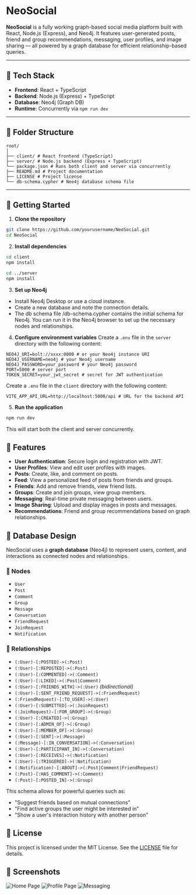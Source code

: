 # NeoSocial

**NeoSocial** is a fully working graph-based social media platform built with React, Node.js (Express), and Neo4j. It features user-generated posts, friend and group recommendations, messaging, user profiles, and image sharing — all powered by a graph database for efficient relationship-based queries.

---

## 🧰 Tech Stack

- **Frontend**: React + TypeScript
- **Backend**: Node.js (Express) + TypeScript
- **Database**: Neo4j (Graph DB)
- **Runtime**: Concurrently via `npm run dev`

---

## 📁 Folder Structure

```
root/
│
├── client/ # React frontend (TypeScript)
├── server/ # Node.js backend (Express + TypeScript)
└── package.json # Runs both client and server via concurrently
├── README.md # Project documentation
├── LICENSE # Project license
└── db-schema.cypher # Neo4j database schema file
```

---

## 🚀 Getting Started

1. **Clone the repository**

```bash
git clone https://github.com/yourusername/NeoSocial.git
cd NeoSocial
```

2. **Install dependencies**

```bash
cd client
npm install

cd ../server
npm install
```

3. **Set up Neo4j**

- Install Neo4j Desktop or use a cloud instance.
- Create a new database and note the connection details.
- The db schema file /db-schema.cypher contains the initial schema for Neo4j. You can run it in the Neo4j browser to set up the necessary nodes and relationships.

4. **Configure environment variables**
   Create a `.env` file in the `server` directory with the following content:

```plaintext
NEO4J_URI=bolt://xxxx:0000 # or your Neo4j instance URI
NEO4J_USERNAME=neo4j # your Neo4j username
NEO4J_PASSWORD=your_password # your Neo4j password
PORT=5000 # server port
TOKEN_SECRET=your_jwt_secret # secret for JWT authentication
```

Create a `.env` file in the `client` directory with the following content:

```plaintext
VITE_APP_API_URL=http://localhost:5000/api # URL for the backend API
```

5. **Run the application**

```bash
npm run dev
```

This will start both the client and server concurrently.

## 📖 Features

- **User Authentication**: Secure login and registration with JWT.
- **User Profiles**: View and edit user profiles with images.
- **Posts**: Create, like, and comment on posts.
- **Feed**: View a personalized feed of posts from friends and groups.
- **Friends**: Add and remove friends, view friend lists.
- **Groups**: Create and join groups, view group members.
- **Messaging**: Real-time private messaging between users.
- **Image Sharing**: Upload and display images in posts and messages.
- **Recommendations**: Friend and group recommendations based on graph relationships.

## 🧠 Database Design

NeoSocial uses a **graph database** (Neo4j) to represent users, content, and interactions as connected nodes and relationships.

### 🔹 Nodes

- `User`
- `Post`
- `Comment`
- `Group`
- `Message`
- `Conversation`
- `FriendRequest`
- `JoinRequest`
- `Notification`

### 🔗 Relationships

- `(:User)-[:POSTED]->(:Post)`
- `(:User)-[:REPOSTED]->(:Post)`
- `(:User)-[:COMMENTED]->(:Comment)`
- `(:User)-[:LIKED]->(:Post|Comment)`
- `(:User)-[:FRIENDS_WITH]->(:User)` _(bidirectional)_
- `(:User)-[:SENT_FRIEND_REQUEST]->(:FriendRequest)`
- `(:FriendRequest)-[:TO_USER]->(:User)`
- `(:User)-[:SUBMITTED]->(:JoinRequest)`
- `(:JoinRequest)-[:FOR_GROUP]->(:Group)`
- `(:User)-[:CREATED]->(:Group)`
- `(:User)-[:ADMIN_OF]->(:Group)`
- `(:User)-[:MEMBER_OF]->(:Group)`
- `(:User)-[:SENT]->(:Message)`
- `(:Message)-[:IN_CONVERSATION]->(:Conversation)`
- `(:User)-[:PARTICIPANT_IN]->(:Conversation)`
- `(:User)-[:RECEIVES]->(:Notification)`
- `(:User)-[:TRIGGERED]->(:Notification)`
- `(:Notification)-[:ABOUT]->(:Post|Comment|FriendRequest)`
- `(:Post)-[:HAS_COMMENT]->(:Comment)`
- `(:Post)-[:POSTED_IN]->(:Group)`

This schema allows for powerful queries such as:

- "Suggest friends based on mutual connections"
- "Find active groups the user might be interested in"
- "Show a user's interaction history with another person"

## 📜 License

This project is licensed under the MIT License. See the [LICENSE](LICENSE) file for details.

## 📸 Screenshots

![Home Page](image.png)
![Profile Page](image-1.png)
![Messaging](image-2.png)

```

```
